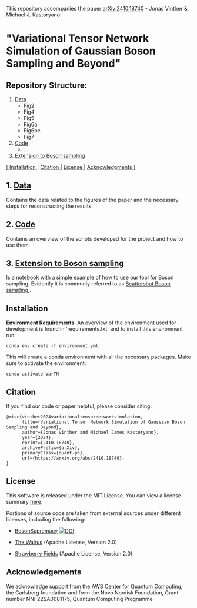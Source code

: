 This repository accompanies the paper [arXiv:2410.18740](https://arxiv.org/abs/2410.18740) - Jonas Vinther & Michael J. Kastoryano:
# "Variational Tensor Network Simulation of Gaussian Boson Sampling and Beyond"

## Repository Structure:
1. [ Data ](#data)
    - Fig2
    - Fig4
    - Fig5
    - Fig6a
    - Fig6bc
    - Fig7
2. [ Code ](#code)
    - ...
3. [ Extension to Boson sampling ](#nonCVextension)
    
[[ Installation ](#installation) | [ Citation ](#citation) | [ License ](#license) | [ Acknowledgments ](#acknowledgments) ]

<a name="data"></a>
## 1. [ Data ](./Data)
Contains the data related to the figures of the paper and the necessary steps for reconstructing the results.

<a name="code"></a>
## 2. [ Code ](./Code)
Contains an overview of the scripts developed for the project and how to use them.

<a name="nonCVextension"></a>
## 3. [ Extension to Boson sampling ](./Extension_to_Boson_Sampling.ipynb)
Is a notebook with a simple example of how to use our tool for Boson sampling. Evidently it is commonly referred to as [ Scattershot Boson sampling ](https://strawberryfields.ai/photonics/demos/run_scattershot_bs.html).

<a name="installation"></a>
## Installation
**Environment Requirements**:
An overview of the environment used for development is found in 'requirements.txt' and to install this environment run:
```
conda env create -f environment.yml
```
This will create a conda environment with all the necessary packages. Make sure to activate the environment:
```
conda activate VarTN
```

<a name="citation"></a>
## Citation
If you find our code or paper helpful, please consider citing:
```
@misc{vinther2024variationaltensornetworksimulation,
      title={Variational Tensor Network Simulation of Gaussian Boson Sampling and Beyond}, 
      author={Jonas Vinther and Michael James Kastoryano},
      year={2024},
      eprint={2410.18740},
      archivePrefix={arXiv},
      primaryClass={quant-ph},
      url={https://arxiv.org/abs/2410.18740}, 
}
```

<a name="license"></a>
## License

This software is released under the MIT License. You can view a license summary [here](LICENSE).

Portions of source code are taken from external sources under different licenses, including the following:
- [BosonSupremacy](https://github.com/sss441803/BosonSupremacy) [![DOI](https://zenodo.org/badge/DOI/10.5281/zenodo.7992736.svg)](https://doi.org/10.5281/zenodo.7992736)


- [The Walrus](https://github.com/XanaduAI/thewalrus) (Apache License, Version 2.0)
- [Strawberry Fields](https://github.com/XanaduAI/strawberryfields) (Apache License, Version 2.0)

<a name="acknowledgments"></a>
## Acknowledgements
We acknowledge support from the AWS Center for
Quantum Computing, the Carlsberg foundation and
from the Novo Nordisk Foundation, Grant number
NNF22SA0081175, Quantum Computing Programme